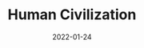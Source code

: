 ---
heading: "Chapter 1"
title: "Human Civilization"
description: "Human Civilization and the zones of the world"
date: 2022-01-24
image: "/covers/muq.jpg"
---